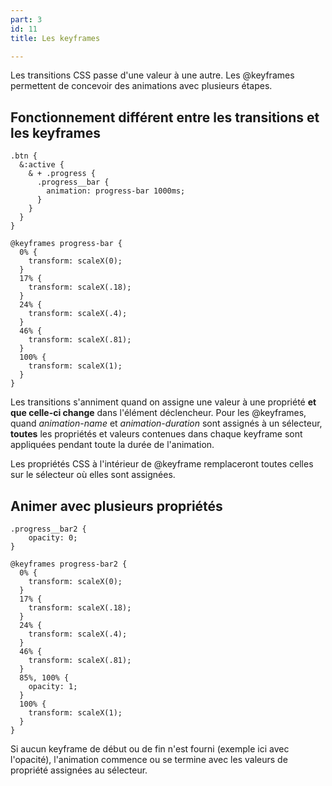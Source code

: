 ```yaml
---
part: 3
id: 11
title: Les keyframes

---
```

Les transitions CSS passe d'une valeur à une autre. Les @keyframes permettent de concevoir des animations avec plusieurs étapes.

## Fonctionnement différent entre les transitions et les keyframes

    .btn {
      &:active {
        & + .progress {
          .progress__bar {
          	animation: progress-bar 1000ms;
          }
        }
      }
    }
    
    @keyframes progress-bar {
      0% {
      	transform: scaleX(0);
      }
      17% {
      	transform: scaleX(.18);
      }
      24% {
      	transform: scaleX(.4);
      }
      46% {
      	transform: scaleX(.81);
      }
      100% {
      	transform: scaleX(1);
      }
    }

Les transitions s'anniment quand on assigne une valeur à une propriété **et que celle-ci change** dans l'élément déclencheur. Pour les @keyframes, quand _animation-name_ et _animation-duration_ sont assignés à un sélecteur, **toutes** les propriétés et valeurs contenues dans chaque keyframe sont appliquées pendant toute la durée de l'animation.

Les propriétés CSS à l'intérieur de @keyframe remplaceront toutes celles sur le sélecteur où elles sont assignées.

## Animer avec plusieurs propriétés

    .progress__bar2 {
    	opacity: 0;
    }
    
    @keyframes progress-bar2 {
      0% {
      	transform: scaleX(0);
      }
      17% {
      	transform: scaleX(.18);
      }
      24% {
      	transform: scaleX(.4);
      }
      46% {
      	transform: scaleX(.81);
      }
      85%, 100% {
      	opacity: 1;
      }
      100% {
      	transform: scaleX(1);
      }
    }

Si aucun keyframe de début ou de fin n'est fourni (exemple ici avec l'opacité), l'animation commence ou se termine avec les valeurs de propriété assignées au sélecteur.